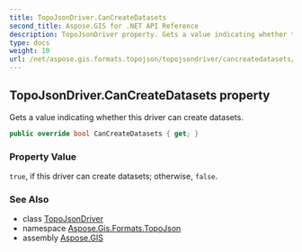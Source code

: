 ```yaml
---
title: TopoJsonDriver.CanCreateDatasets
second_title: Aspose.GIS for .NET API Reference
description: TopoJsonDriver property. Gets a value indicating whether this driver can create datasets
type: docs
weight: 10
url: /net/aspose.gis.formats.topojson/topojsondriver/cancreatedatasets/
---
```

## TopoJsonDriver.CanCreateDatasets property

Gets a value indicating whether this driver can create datasets.

```csharp
public override bool CanCreateDatasets { get; }
```

### Property Value

`true`, if this driver can create datasets; otherwise, `false`.

### See Also

* class [TopoJsonDriver](../)
* namespace [Aspose.Gis.Formats.TopoJson](../../topojsondriver/)
* assembly [Aspose.GIS](../../../)


